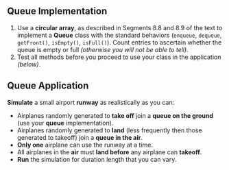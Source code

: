## Queue Implementation
1. Use a **circular array**, as described in Segments 8.8 and 8.9 of the text to implement a **Queue** class with the standard behaviors (`enqueue`, `dequeue`, `getFront()`, `isEmpty()`, `isFull()`). Count entries to ascertain whether the queue is empty or full *(otherwise you will not be able to tell)*. 
2. Test all methods before you proceed to use your class in the application *(below)*.
## Queue Application
**Simulate** a small airport **runway** as realistically as you can:
* Airplanes randomly generated to **take off** join a **queue on the ground** (use your **queue** implementation). 
* Airplanes randomly generated to **land** (less frequently then those generated to takeoff) join a **queue in the air**. 
* **Only one** airplane can use the runway at a time. 
* All airplanes in the **air** must **land before** any airplane can **takeoff**. 
* **Run** the simulation for duration length that you can vary.